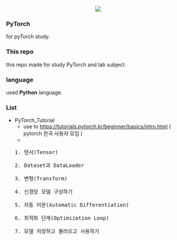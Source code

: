 <p align="center">
  <img src="https://user-images.githubusercontent.com/44187152/177483503-102fd756-f7c7-4c05-b567-8cf0a1e6cee7.png"/>
</p> 

### PyTorch
for pyTorch study.

### This repo
this repo made for study PyTorch and lab subject.

### language
used <strong>Python</strong> language.

### List
- PyTorch_Tutorial
  - use to https://tutorials.pytorch.kr/beginner/basics/intro.html ( pytorch 한국 사용자 모임 )
  - 
  <pre>
  1. 텐서(Tensor)
  
  2. Dataset과 DataLoader
  
  3. 변형(Transform)
  
  4. 신경망 모델 구성하기
  
  5. 자동 미분(Automatic Differentiation)
  
  6. 최적화 단계(Optimization Loop)
  
  7. 모델 저장하고 불러오고 사용하기
  
  </pre>
